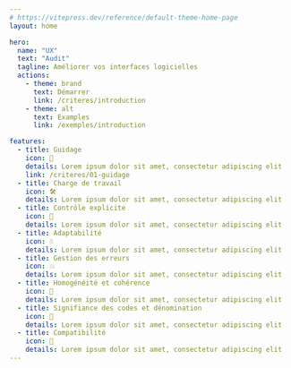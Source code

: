 ```yaml
---
# https://vitepress.dev/reference/default-theme-home-page
layout: home

hero:
  name: "UX"
  text: "Audit"
  tagline: Améliorer vos interfaces logicielles
  actions:
    - theme: brand
      text: Démarrer
      link: /criteres/introduction
    - theme: alt
      text: Examples
      link: /exemples/introduction

features:
  - title: Guidage
    icon: 🛒
    details: Lorem ipsum dolor sit amet, consectetur adipiscing elit
    link: /criteres/01-guidage
  - title: Charge de travail
    icon: 🛠️
    details: Lorem ipsum dolor sit amet, consectetur adipiscing elit
  - title: Contrôle explicite
    icon: 🚗
    details: Lorem ipsum dolor sit amet, consectetur adipiscing elit
  - title: Adaptabilité
    icon: ☃
    details: Lorem ipsum dolor sit amet, consectetur adipiscing elit
  - title: Gestion des erreurs
    icon: 💥
    details: Lorem ipsum dolor sit amet, consectetur adipiscing elit
  - title: Homogénéité et cohérence
    icon: 🍔
    details: Lorem ipsum dolor sit amet, consectetur adipiscing elit
  - title: Signifiance des codes et dénomination
    icon: 🥐
    details: Lorem ipsum dolor sit amet, consectetur adipiscing elit
  - title: Compatibilité
    icon: 🚞
    details: Lorem ipsum dolor sit amet, consectetur adipiscing elit
---
```

